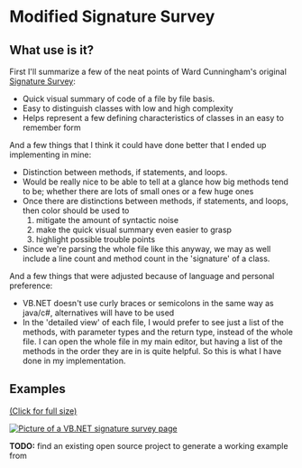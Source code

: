 Modified Signature Survey
==========================

What use is it?
--------------------------

First I'll summarize a few of the neat points of Ward Cunningham's original [Signature Survey](http://c2.com/doc/SignatureSurvey/):

* Quick visual summary of code of a file by file basis.
* Easy to distinguish classes with low and high complexity 
* Helps represent a few defining characteristics of classes in an easy to remember form

And a few things that I think it could have done better that I ended up implementing in mine:

* Distinction between methods, if statements, and loops. 
* Would be really nice to be able to tell at a glance how big methods tend to be; whether there are lots of small ones or a few huge ones 
* Once there are distinctions between methods, if statements, and loops, then color should be used to 
    1. mitigate the amount of syntactic noise 
    2. make the quick visual summary even easier to grasp
    3. highlight possible trouble points
* Since we're parsing the whole file like this anyway, we may as well include a line count and method count in the 'signature' of a class.

And a few things that were adjusted because of language and personal preference:

* VB.NET doesn't use curly braces or semicolons in the same way as java/c#, alternatives will have to be used
* In the 'detailed view' of each file, I would prefer to see just a list of the methods, with parameter types and the return type, instead of the whole file. I can open the whole file in my main editor, but having a list of the methods in the order they are in is quite helpful. So this is what I have done in my implementation.


Examples
--------------------------

[(Click for full size)](http://i.imgur.com/KRRQl.png)

[![Picture of a VB.NET signature survey page](http://i.imgur.com/KRRQl.png)](http://i.imgur.com/KRRQl.png)

**TODO:** find an existing open source project to generate a working example from
